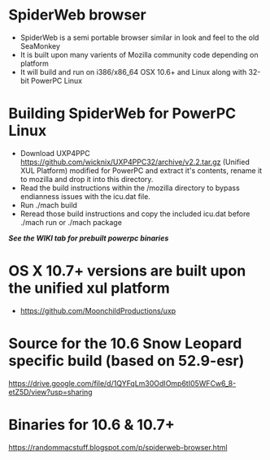 # SpiderWeb browser 
* SpiderWeb is a semi portable browser similar in look and feel to the old SeaMonkey
* It is built upon many varients of Mozilla community code depending on platform
* It will build and run on i386/x86_64 OSX 10.6+ and Linux along with 32-bit PowerPC Linux

# Building SpiderWeb for PowerPC Linux
* Download UXP4PPC https://github.com/wicknix/UXP4PPC32/archive/v2.2.tar.gz (Unified XUL Platform) modified for PowerPC and extract 
  it's contents, rename it to mozilla and drop it into this directory.
* Read the build instructions within the /mozilla directory to bypass endianness issues with the icu.dat file.
* Run ./mach build
* Reread those build instructions and copy the included icu.dat before ./mach run or ./mach package

***See the WIKI tab for prebuilt powerpc binaries***

# OS X 10.7+ versions are built upon the unified xul platform
* https://github.com/MoonchildProductions/uxp


# Source for the 10.6 Snow Leopard specific build (based on 52.9-esr)
https://drive.google.com/file/d/1QYFqLm30OdIOmp6tI05WFCw6_8-etZ5D/view?usp=sharing
# Binaries for 10.6 & 10.7+
https://randommacstuff.blogspot.com/p/spiderweb-browser.html
